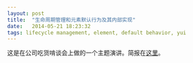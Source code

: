 ```yaml
---
layout: post
title:  "生命周期管理和元素默认行为及其内部实现"
date:   2014-05-21 18:23:32
tags: lifecycle management, element, default behavior, yui
---
```


这是在公司吃货啃谈会上做的一个主题演讲。简报在[这里](http://th507.github.io/talk-lifecycle-management-and-element-default-behavior/#/)。
